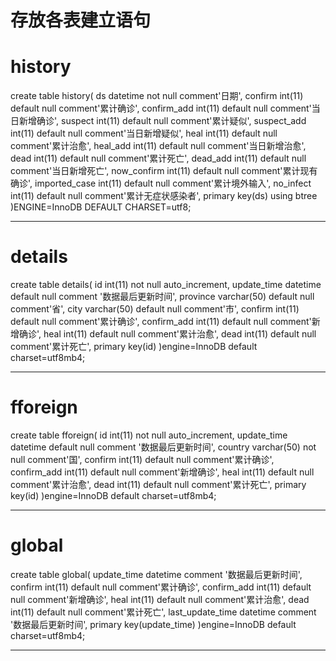 # 存放各表建立语句

# history

create table history(
ds datetime not null comment'日期',
confirm int(11) default null comment'累计确诊',
confirm_add int(11) default null comment'当日新增确诊',
suspect int(11) default null comment'累计疑似',
suspect_add int(11) default null comment'当日新增疑似',
heal int(11) default null comment'累计治愈',
heal_add int(11) default null comment'当日新增治愈',
dead int(11) default null comment'累计死亡',
dead_add int(11) default null comment'当日新增死亡',
now_confirm int(11) default null comment'累计现有确诊',
imported_case int(11) default null comment'累计境外输入',
no_infect int(11) default null comment'累计无症状感染者',
primary key(ds) using btree
)ENGINE=InnoDB DEFAULT CHARSET=utf8;

***
# details

create table details(
id int(11) not null auto_increment,
update_time datetime default null comment '数据最后更新时间',
province varchar(50) default null comment'省',
city varchar(50) default null comment'市',
confirm int(11) default null comment'累计确诊',
confirm_add int(11) default null comment'新增确诊',
heal int(11) default null comment'累计治愈',
dead int(11) default null comment'累计死亡',
primary key(id) 
)engine=InnoDB default charset=utf8mb4;

***
# fforeign

create table fforeign(
id int(11) not null auto_increment,
update_time datetime default null comment '数据最后更新时间',
country varchar(50) not null comment'国',
confirm int(11) default null comment'累计确诊',
confirm_add int(11) default null comment'新增确诊',
heal int(11) default null comment'累计治愈',
dead int(11) default null comment'累计死亡',
primary key(id) 
)engine=InnoDB default charset=utf8mb4;

***

# global

create table global(
update_time datetime  comment '数据最后更新时间',
confirm int(11) default null comment'累计确诊',
confirm_add int(11) default null comment'新增确诊',
heal int(11) default null comment'累计治愈',
dead int(11) default null comment'累计死亡',
last_update_time datetime  comment '数据最后更新时间',
primary key(update_time)
)engine=InnoDB default charset=utf8mb4;

***